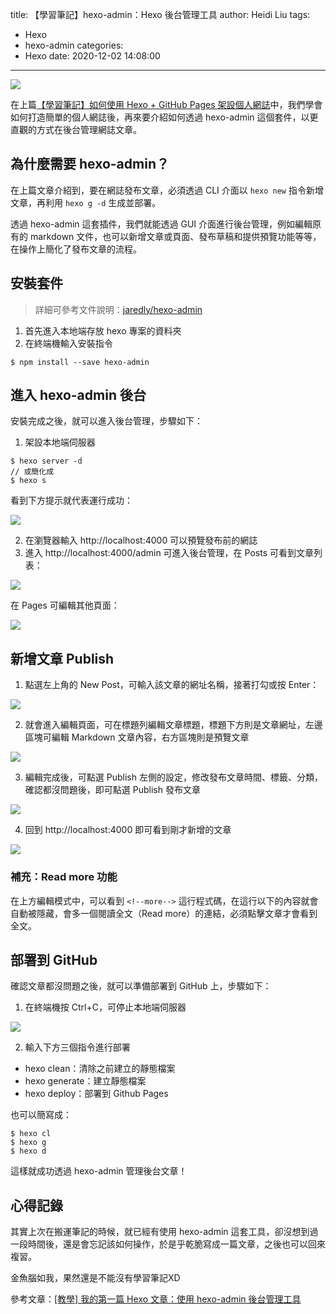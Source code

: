title: 【學習筆記】hexo-admin：Hexo 後台管理工具
author: Heidi Liu
tags:
  - Hexo
  - hexo-admin
categories:
  - Hexo
date: 2020-12-02 14:08:00
---
![](https://i.imgur.com/T1CHqyf.png)

在上篇[【學習筆記】如何使用 Hexo + GitHub Pages 架設個人網誌](https://heidiliu2020.github.io/2020/11/07/202011-hexo-github/)中，我們學會如何打造簡單的個人網誌後，再來要介紹如何透過 hexo-admin 這個套件，以更直觀的方式在後台管理網誌文章。

<!--more-->

## 為什麼需要 hexo-admin？

在上篇文章介紹到，要在網誌發布文章，必須透過 CLI 介面以 `hexo new` 指令新增文章，再利用 `hexo g -d` 生成並部署。

透過 hexo-admin 這套插件，我們就能透過 GUI 介面進行後台管理，例如編輯原有的 markdown 文件，也可以新增文章或頁面、發布草稿和提供預覽功能等等，在操作上簡化了發布文章的流程。

## 安裝套件

> 詳細可參考文件說明：[jaredly/hexo-admin](https://github.com/jaredly/hexo-admin)

1. 首先進入本地端存放 hexo 專案的資料夾
2. 在終端機輸入安裝指令

```
$ npm install --save hexo-admin
```

## 進入 hexo-admin 後台

安裝完成之後，就可以進入後台管理，步驟如下：

1. 架設本地端伺服器

```
$ hexo server -d
// 或簡化成
$ hexo s
```

看到下方提示就代表運行成功：

![](https://i.imgur.com/zXT8P5C.png)

2. 在瀏覽器輸入 http://localhost:4000 可以預覽發布前的網誌
3. 進入 http://localhost:4000/admin 可進入後台管理，在 Posts 可看到文章列表：

![](https://i.imgur.com/ZGKnhui.png)

在 Pages 可編輯其他頁面：

![](https://i.imgur.com/UWJr7PU.png)

## 新增文章 Publish

1. 點選左上角的 New Post，可輸入該文章的網址名稱，接著打勾或按 Enter：

![](https://i.imgur.com/fMCYDdW.png)

2. 就會進入編輯頁面，可在標題列編輯文章標題，標題下方則是文章網址，左邊區塊可編輯 Markdown 文章內容，右方區塊則是預覽文章

![](https://i.imgur.com/190UBSx.png)

3. 編輯完成後，可點選 Publish 左側的設定，修改發布文章時間、標籤、分類，確認都沒問題後，即可點選 Publish 發布文章

![](https://i.imgur.com/BBUAMBO.png)

4. 回到 http://localhost:4000 即可看到剛才新增的文章

![](https://i.imgur.com/Jezhv4m.png)

### 補充：Read more 功能

在上方編輯模式中，可以看到 `<!--more-->` 這行程式碼，在這行以下的內容就會自動被隱藏，會多一個閱讀全文（Read more）的連結，必須點擊文章才會看到全文。

## 部署到 GitHub

確認文章都沒問題之後，就可以準備部署到 GitHub 上，步驟如下：

1. 在終端機按 Ctrl+C，可停止本地端伺服器

![](https://i.imgur.com/BXhBwiC.png)

2. 輸入下方三個指令進行部署

- hexo clean：清除之前建立的靜態檔案
- hexo generate：建立靜態檔案
- hexo deploy：部署到 Github Pages

也可以簡寫成：

```
$ hexo cl
$ hexo g
$ hexo d
```

這樣就成功透過 hexo-admin 管理後台文章！

## 心得記錄

其實上次在搬運筆記的時候，就已經有使用 hexo-admin 這套工具，卻沒想到過一段時間後，還是會忘記該如何操作，於是乎乾脆寫成一篇文章，之後也可以回來複習。

金魚腦如我，果然還是不能沒有學習筆記XD

參考文章：[[教學] 我的第一篇 Hexo 文章：使用 hexo-admin 後台管理工具](https://ed521.github.io/2019/08/hexo-admin/)
